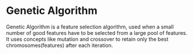 # Genetic Algorithm

Genetic Algorithm is a feature selection algorithm, used when a small number of good features have to be selected from a large pool of features. It uses concepts like mutation and crossover to retain only the best chromosomes(features) after each iteration.  
